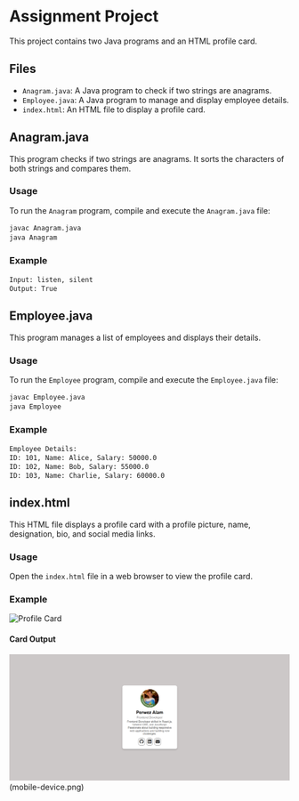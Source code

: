 # Assignment Project

This project contains two Java programs and an HTML profile card.

## Files

- `Anagram.java`: A Java program to check if two strings are anagrams.
- `Employee.java`: A Java program to manage and display employee details.
- `index.html`: An HTML file to display a profile card.

## Anagram.java

This program checks if two strings are anagrams. It sorts the characters of both strings and compares them.

### Usage

To run the `Anagram` program, compile and execute the `Anagram.java` file:

```sh
javac Anagram.java
java Anagram
```

### Example

```
Input: listen, silent
Output: True
```

## Employee.java

This program manages a list of employees and displays their details.

### Usage

To run the `Employee` program, compile and execute the `Employee.java` file:

```sh
javac Employee.java
java Employee
```

### Example

```
Employee Details:
ID: 101, Name: Alice, Salary: 50000.0
ID: 102, Name: Bob, Salary: 55000.0
ID: 103, Name: Charlie, Salary: 60000.0
```

## index.html

This HTML file displays a profile card with a profile picture, name, designation, bio, and social media links.

### Usage

Open the `index.html` file in a web browser to view the profile card.

### Example

![Profile Card](https://media.licdn.com/dms/image/v2/D4D35AQHuY8aMci7-sg/profile-framedphoto-shrink_400_400/profile-framedphoto-shrink_400_400/0/1723521917421?e=1742047200&v=beta&t=MkX7maXP7dWa0lrdMrbVd-1xhc50PiKTsath87JWgcs)

#### Card Output

![Card Output](Large-device.png) (mobile-device.png)
